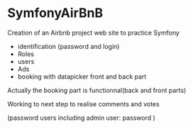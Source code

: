 # SymfonyAirBnB

 Creation of an Airbnb project web site to practice Symfony
 
 - identification (password and login)
 - Roles
 - users
 - Ads
 - booking with datapicker front and back part
 
 Actually the booking part is functionnal(back and front parts)
 
 Working to next step to realise comments and votes
 
 (password users including admin user: password )
